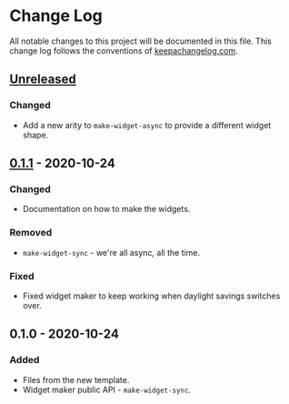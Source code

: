# Change Log
All notable changes to this project will be documented in this file. This change log follows the conventions of [keepachangelog.com](http://keepachangelog.com/).

## [Unreleased]
### Changed
- Add a new arity to `make-widget-async` to provide a different widget shape.

## [0.1.1] - 2020-10-24
### Changed
- Documentation on how to make the widgets.

### Removed
- `make-widget-sync` - we're all async, all the time.

### Fixed
- Fixed widget maker to keep working when daylight savings switches over.

## 0.1.0 - 2020-10-24
### Added
- Files from the new template.
- Widget maker public API - `make-widget-sync`.

[Unreleased]: https://github.com/your-name/stockmonitor/compare/0.1.1...HEAD
[0.1.1]: https://github.com/your-name/stockmonitor/compare/0.1.0...0.1.1

